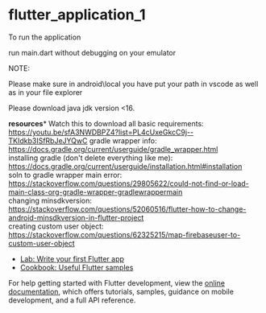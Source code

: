 # flutter_application_1
To run the application


run main.dart without debugging on your emulator


NOTE:

Please make sure in android\local you have put your path in vscode as well as in your file explorer

Please download java jdk version <16.


******************resources*******************
Watch this to download all basic requirements: https://youtu.be/sfA3NWDBPZ4?list=PL4cUxeGkcC9j--TKIdkb3ISfRbJeJYQwC
gradle wrapper info: https://docs.gradle.org/current/userguide/gradle_wrapper.html                                        
installing gradle (don't delete everything like me): https://docs.gradle.org/current/userguide/installation.html#installation                          
soln to gradle wrapper main error: https://stackoverflow.com/questions/29805622/could-not-find-or-load-main-class-org-gradle-wrapper-gradlewrappermain             
changing minsdkversion: https://stackoverflow.com/questions/52060516/flutter-how-to-change-android-minsdkversion-in-flutter-project                   
creating custom user object: https://stackoverflow.com/questions/62325215/map-firebaseuser-to-custom-user-object                     





- [Lab: Write your first Flutter app](https://docs.flutter.dev/get-started/codelab)
- [Cookbook: Useful Flutter samples](https://docs.flutter.dev/cookbook)

For help getting started with Flutter development, view the
[online documentation](https://docs.flutter.dev/), which offers tutorials,
samples, guidance on mobile development, and a full API reference.

